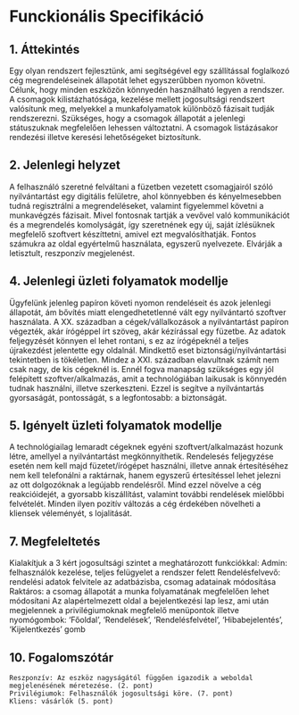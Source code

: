 # Funckionális Specifikáció

## 1. Áttekintés
Egy olyan rendszert fejlesztünk, ami segítségével egy szállítással foglalkozó cég megrendeléseinek állapotát lehet egyszerűbben nyomon követni. Célunk, hogy minden  eszközön könnyedén használható legyen a rendszer. A csomagok kilistázhatósága, kezelése mellett jogosultsági rendszert valósítunk meg, melyekkel a munkafolyamatok különböző fázisait tudják rendszerezni. Szükséges, hogy a csomagok állapotát a jelenlegi státuszuknak megfelelően lehessen változtatni. A csomagok listázásakor rendezési illetve keresési lehetőségeket biztosítunk.


## 2. Jelenlegi helyzet
A felhasználó szeretné felváltani a füzetben vezetett csomagjairól szóló nyilvántartást egy digitális felületre, ahol könnyebben és kényelmesebben tudná regisztrálni a megrendeléseket, valamint figyelemmel követni a munkavégzés fázisait. Mivel fontosnak tartják a vevővel való kommunikációt és a megrendelés komolyságát, így szeretnének egy új, saját ízlésüknek megfelelő szoftvert készíttetni, amivel ezt megvalósíthatják. Fontos számukra az oldal egyértelmű használata, egyszerű nyelvezete. Elvárják a letisztult, reszponzív megjelenést. 


## 4. Jelenlegi üzleti folyamatok modellje	
Ügyfelünk jelenleg papíron követi nyomon rendeléseit és azok jelenlegi állapotát, ám bővítés miatt elengedhetetlenné vált egy nyilvántartó szoftver használata. A XX. században a cégek/vállalkozások a nyilvántartást papíron végezték, akár írógéppel írt szöveg, akár kézírással egy füzetbe. Az adatok feljegyzését könnyen el lehet rontani, s ez az írógépeknél a teljes újrakezdést jelentette egy oldalnál. Mindkettő eset biztonsági/nyilvántartási tekintetben is tökéletlen. Mindez a XXI. században elavultnak számít nem csak nagy, de kis cégeknél is. Ennél fogva manapság szükséges egy jól felépített szoftver/alkalmazás, amit a technológiában laikusak is könnyedén tudnak használni, illetve szerkeszteni. Ezzel is segítve a nyilvántartás gyorsaságát, pontosságát, s a legfontosabb: a biztonságát.


## 5. Igényelt üzleti folyamatok modellje	
A technológiailag lemaradt cégeknek egyéni szoftvert/alkalmazást hozunk létre, amellyel a nyilvántartást megkönnyíthetik. Rendelesés feljegyzése esetén nem kell majd füzetet/írógépet használni, illetve annak értesítéséhez nem kell telefonálni a raktárnak, hanem egyszerű értesítéssel lehet jelezni az ott dolgozóknak a legújabb rendelésről. Mind ezzel növelve a cég reakcióidejét, a gyorsabb kiszállítást, valamint további rendelések mielőbbi felvételét. Minden ilyen pozitív változás a cég érdekében növelheti a kliensek véleményét, s lojalitását.


## 7. Megfeleltetés
Kialakítjuk a 3 kért jogosultsági szintet a meghatározott funkciókkal:
		Admin: felhasználók kezelése, teljes felügyelet a rendszer felett
		Rendelésfelvevő: rendelési adatok felvitele az adatbázisba, csomag adatainak módosítása
		Raktáros: a csomag állapotát a munka folyamatának megfelelően lehet módosítani
Az alapértelmezett oldal a bejelentkezési lap lesz, ami után megjelennek a privilégiumoknak megfelelő menüpontok illetve nyomógombok:
	‘Főoldal’, ‘Rendelések’, ‘Rendelésfelvétel’, ‘Hibabejelentés’, ‘Kijelentkezés’ gomb


## 10. Fogalomszótár

    Reszponzív: Az eszköz nagyságától függően igazodik a weboldal megjelenésének méretezése. (2. pont)
    Privilégiumok: Felhasználók jogosultsági köre. (7. pont)
    Kliens: vásárlók (5. pont)
